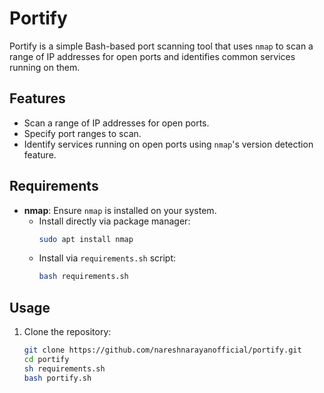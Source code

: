 # Portify

Portify is a simple Bash-based port scanning tool that uses `nmap` to scan a range of IP addresses for open ports and identifies common services running on them.

## Features

- Scan a range of IP addresses for open ports.
- Specify port ranges to scan.
- Identify services running on open ports using `nmap`'s version detection feature.

## Requirements

- **nmap**: Ensure `nmap` is installed on your system.
  - Install directly via package manager:
    ```bash
    sudo apt install nmap

    ```
  - Install via `requirements.sh` script:
    ```bash
    bash requirements.sh
    
    ```

## Usage

1. Clone the repository:
   ```bash
   git clone https://github.com/nareshnarayanofficial/portify.git
   cd portify
   sh requirements.sh
   bash portify.sh
